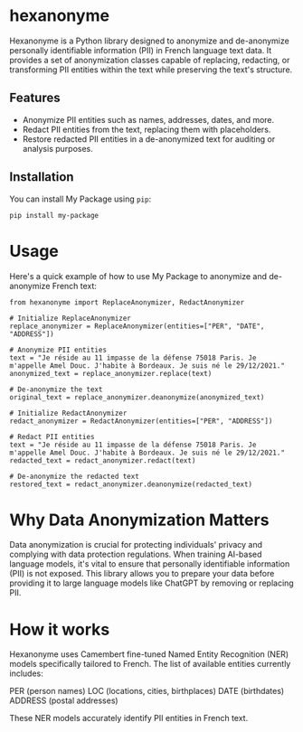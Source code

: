 # hexanonyme
Hexanonyme is a Python library designed to anonymize and de-anonymize personally identifiable information (PII) in French language text data. It provides a set of anonymization classes capable of replacing, redacting, or transforming PII entities within the text while preserving the text's structure.

## Features

- Anonymize PII entities such as names, addresses, dates, and more.
- Redact PII entities from the text, replacing them with placeholders.
- Restore redacted PII entities in a de-anonymized text for auditing or analysis purposes.

## Installation

You can install My Package using `pip`:

```
pip install my-package
```

# Usage

Here's a quick example of how to use My Package to anonymize and de-anonymize French text:

```
from hexanonyme import ReplaceAnonymizer, RedactAnonymizer

# Initialize ReplaceAnonymizer
replace_anonymizer = ReplaceAnonymizer(entities=["PER", "DATE", "ADDRESS"])

# Anonymize PII entities
text = "Je réside au 11 impasse de la défense 75018 Paris. Je m'appelle Amel Douc. J'habite à Bordeaux. Je suis né le 29/12/2021."
anonymized_text = replace_anonymizer.replace(text)

# De-anonymize the text
original_text = replace_anonymizer.deanonymize(anonymized_text)

# Initialize RedactAnonymizer
redact_anonymizer = RedactAnonymizer(entities=["PER", "ADDRESS"])

# Redact PII entities
text = "Je réside au 11 impasse de la défense 75018 Paris. Je m'appelle Amel Douc. J'habite à Bordeaux. Je suis né le 29/12/2021."
redacted_text = redact_anonymizer.redact(text)

# De-anonymize the redacted text
restored_text = redact_anonymizer.deanonymize(redacted_text)
```

# Why Data Anonymization Matters
Data anonymization is crucial for protecting individuals' privacy and complying with data protection regulations. When training AI-based language models, it's vital to ensure that personally identifiable information (PII) is not exposed. This library allows you to prepare your data before providing it to large language models like ChatGPT by removing or replacing PII.

# How it works

Hexanonyme uses Camembert fine-tuned Named Entity Recognition (NER) models specifically tailored to French. The list of available entities currently includes:

PER (person names)
LOC (locations, cities, birthplaces)
DATE (birthdates)
ADDRESS (postal addresses)

These NER models accurately identify PII entities in French text.